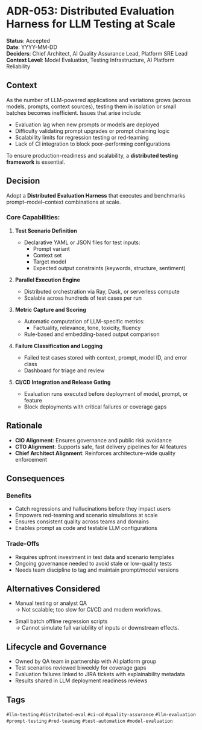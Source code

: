# ADR-053: Distributed Evaluation Harness for LLM Testing at Scale

**Status**: Accepted  
**Date**: YYYY-MM-DD  
**Deciders**: Chief Architect, AI Quality Assurance Lead, Platform SRE Lead  
**Context Level**: Model Evaluation, Testing Infrastructure, AI Platform Reliability

## Context

As the number of LLM-powered applications and variations grows (across models, prompts, context sources), testing them in isolation or small batches becomes inefficient. Issues that arise include:

- Evaluation lag when new prompts or models are deployed  
- Difficulty validating prompt upgrades or prompt chaining logic  
- Scalability limits for regression testing or red-teaming  
- Lack of CI integration to block poor-performing configurations

To ensure production-readiness and scalability, a **distributed testing framework** is essential.

## Decision

Adopt a **Distributed Evaluation Harness** that executes and benchmarks prompt–model–context combinations at scale.

### Core Capabilities:

1. **Test Scenario Definition**  
   - Declarative YAML or JSON files for test inputs:  
     - Prompt variant  
     - Context set  
     - Target model  
     - Expected output constraints (keywords, structure, sentiment)

2. **Parallel Execution Engine**  
   - Distributed orchestration via Ray, Dask, or serverless compute  
   - Scalable across hundreds of test cases per run

3. **Metric Capture and Scoring**  
   - Automatic computation of LLM-specific metrics:  
     - Factuality, relevance, tone, toxicity, fluency  
   - Rule-based and embedding-based output comparison

4. **Failure Classification and Logging**  
   - Failed test cases stored with context, prompt, model ID, and error class  
   - Dashboard for triage and review

5. **CI/CD Integration and Release Gating**  
   - Evaluation runs executed before deployment of model, prompt, or feature  
   - Block deployments with critical failures or coverage gaps

## Rationale

- **CIO Alignment**: Ensures governance and public risk avoidance  
- **CTO Alignment**: Supports safe, fast delivery pipelines for AI features  
- **Chief Architect Alignment**: Reinforces architecture-wide quality enforcement

## Consequences

### Benefits

- Catch regressions and hallucinations before they impact users  
- Empowers red-teaming and scenario simulations at scale  
- Ensures consistent quality across teams and domains  
- Enables prompt as code and testable LLM configurations

### Trade-Offs

- Requires upfront investment in test data and scenario templates  
- Ongoing governance needed to avoid stale or low-quality tests  
- Needs team discipline to tag and maintain prompt/model versions

## Alternatives Considered

- Manual testing or analyst QA  
  → Not scalable; too slow for CI/CD and modern workflows.

- Small batch offline regression scripts  
  → Cannot simulate full variability of inputs or downstream effects.

## Lifecycle and Governance

- Owned by QA team in partnership with AI platform group  
- Test scenarios reviewed biweekly for coverage gaps  
- Evaluation failures linked to JIRA tickets with explainability metadata  
- Results shared in LLM deployment readiness reviews

## Tags

`#llm-testing` `#distributed-eval` `#ci-cd` `#quality-assurance` `#llm-evaluation` `#prompt-testing` `#red-teaming` `#test-automation` `#model-evaluation`
